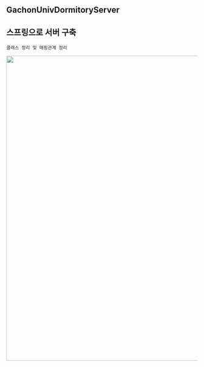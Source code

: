 GachonUnivDormitoryServer
---
## 스프링으로 서버 구축

`클래스 정리 및 매핑관계 정리`

<div>
     <img class="fit-picture"
          src="https://user-images.githubusercontent.com/66655076/173991985-117a60f9-4b9a-4182-b2a3-270e82febf74.png"
          width=600
          height=800>
</div>
